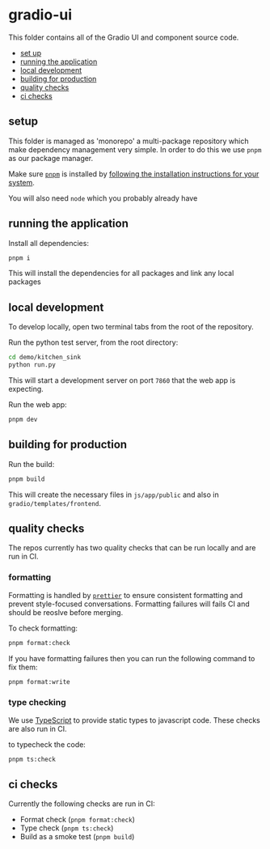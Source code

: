 # gradio-ui

This folder contains all of the Gradio UI and component source code.

- [set up](#setup)
- [running the application](#running-the-application)
- [local development](#local-development)
- [building for production](#building-for-production)
- [quality checks](#quality-checks)
- [ci checks](#ci-checks)

## setup

This folder is managed as 'monorepo' a multi-package repository which make dependency management very simple. In order to do this we use `pnpm` as our package manager.

Make sure [`pnpm`](https://pnpm.io/) is installed by [following the installation instructions for your system](https://pnpm.io/installation).

You will also need `node` which you probably already have

## running the application

Install all dependencies:

```bash
pnpm i
```

This will install the dependencies for all packages and link any local packages

## local development

To develop locally, open two terminal tabs from the root of the repository.

Run the python test server, from the root directory:

```bash
cd demo/kitchen_sink
python run.py
```

This will start a development server on port `7860` that the web app is expecting.

Run the web app:

```bash
pnpm dev
```

## building for production

Run the build:

```bash
pnpm build
```

This will create the necessary files in `js/app/public` and also in `gradio/templates/frontend`.

## quality checks

The repos currently has two quality checks that can be run locally and are run in CI.

### formatting

Formatting is handled by [`prettier`](https://prettier.io/) to ensure consistent formatting and prevent style-focused conversations. Formatting failures will fails CI and should be reoslve before merging.

To check formatting:

```bash
pnpm format:check
```

If you have formatting failures then you can run the following command to fix them:

```bash
pnpm format:write
```

### type checking

We use [TypeScript](https://www.typescriptlang.org/) to provide static types to javascript code. These checks are also run in CI.

to typecheck the code:

```bash
pnpm ts:check
```

## ci checks

Currently the following checks are run in CI:

- Format check (`pnpm format:check`)
- Type check (`pnpm ts:check`)
- Build as a smoke test (`pnpm build`)
